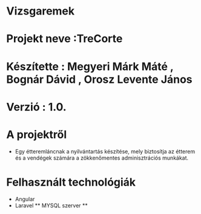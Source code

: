 

# Vizsgaremek
# Projekt neve :TreCorte
# Készítette : Megyeri Márk Máté , Bognár Dávid , Orosz Levente János
# Verzió : 1.0.

# A projektről 

* Egy étteremláncnak a nyilvántartás készítése, mely biztosítja az étterem és
a vendégek számára a zökkenőmentes adminisztrációs munkákat.


# Felhasznált technológiák 

* Angular
* Laravel
**  MYSQL szerver  **

